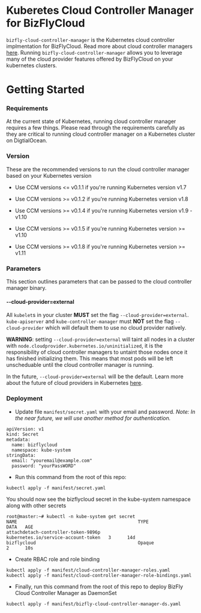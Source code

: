 # Kuberetes Cloud Controller Manager for BizFlyCloud

`bizfly-cloud-controller-manager` is the Kubernetes cloud controller implmentation for BizFlyCloud. Read more about cloud controller managers [here](https://kubernetes.io/docs/tasks/administer-cluster/running-cloud-controller/). Running `bizfly-cloud-controller-manager` allows you to leverage many of the cloud provider features offered by BizFlyCloud on your kubernetes clusters.

# Getting Started

### Requirements

At the current state of Kubernetes, running cloud controller manager requires a few things. Please read through the requirements carefully as they are critical to running cloud controller manager on a Kubernetes cluster on DigtialOcean.

### Version
These are the recommended versions to run the cloud controller manager based on your Kubernetes version

- Use CCM versions <= v0.1.1 if you're running Kubernetes version v1.7

- Use CCM versions >= v0.1.2 if you're running Kubernetes version v1.8

- Use CCM versions >= v0.1.4 if you're running Kubernetes version v1.9 - v1.10

- Use CCM versions >= v0.1.5 if you're running Kubernetes version >= v1.10

- Use CCM versions >= v0.1.8 if you're running Kubernetes version >= v1.11

### Parameters

This section outlines parameters that can be passed to the cloud controller manager binary.

#### --cloud-provider=external


All `kubelet`s in your cluster **MUST** set the flag `--cloud-provider=external`. `kube-apiserver` and `kube-controller-manager` must **NOT** set the flag `--cloud-provider` which will default them to use no cloud provider natively.

**WARNING**: setting `--cloud-provider=external` will taint all nodes in a cluster with `node.cloudprovider.kubernetes.io/uninitialized`, it is the responsibility of cloud controller managers to untaint those nodes once it has finished initializing them. This means that most pods will be left unscheduable until the cloud controller manager is running.

In the future, `--cloud-provider=external` will be the default. Learn more about the future of cloud providers in Kubernetes [here](https://github.com/kubernetes/community/blob/master/contributors/design-proposals/cloud-provider/cloud-provider-refactoring.md).


### Deployment

- Update file `manifest/secret.yaml` with your email and password. *Note: In the near future, we will use another method for authentication.*

```
apiVersion: v1
kind: Secret
metadata:
  name: bizflycloud
  namespace: kube-system
stringData:
  email: "youremail@example.com"
  password: "yourPassWORD"
```

- Run this command from the root of this repo:

```
kubectl apply -f manifest/secret.yaml
```

You should now see the bizflycloud secret in the kube-system namespace along with other secrets

```
root@master:~# kubectl -n kube-system get secret
NAME                                             TYPE                                  DATA   AGE
attachdetach-controller-token-9896p              kubernetes.io/service-account-token   3      14d
bizflycloud                                      Opaque                                2      10s
```

- Create RBAC role and role binding

```
kubectl apply -f manifest/cloud-controller-manager-roles.yaml
kubectl apply -f manifest/cloud-controller-manager-role-bindings.yaml
```

- Finally, run this command from the root of this repo to deploy BizFly Cloud Controller Manager as DaemonSet

```
kubectl apply -f manifest/bizfly-cloud-controller-manager-ds.yaml
```